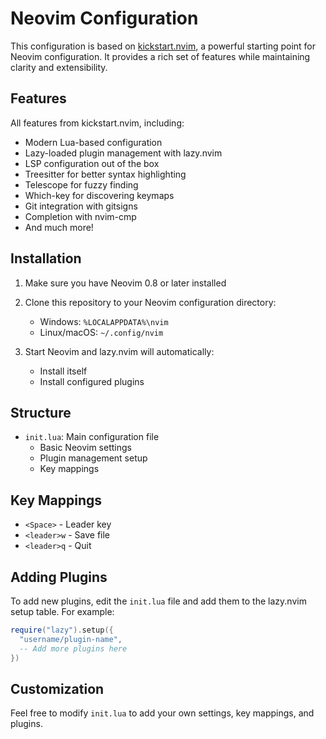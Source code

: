 # Neovim Configuration

This configuration is based on [kickstart.nvim](https://github.com/nvim-lua/kickstart.nvim), a powerful starting point for Neovim configuration. It provides a rich set of features while maintaining clarity and extensibility.

## Features

All features from kickstart.nvim, including:
- Modern Lua-based configuration
- Lazy-loaded plugin management with lazy.nvim
- LSP configuration out of the box
- Treesitter for better syntax highlighting
- Telescope for fuzzy finding
- Which-key for discovering keymaps
- Git integration with gitsigns
- Completion with nvim-cmp
- And much more!

## Installation

1. Make sure you have Neovim 0.8 or later installed
2. Clone this repository to your Neovim configuration directory:
   - Windows: `%LOCALAPPDATA%\nvim`
   - Linux/macOS: `~/.config/nvim`

3. Start Neovim and lazy.nvim will automatically:
   - Install itself
   - Install configured plugins

## Structure

- `init.lua`: Main configuration file
  - Basic Neovim settings
  - Plugin management setup
  - Key mappings

## Key Mappings

- `<Space>` - Leader key
- `<leader>w` - Save file
- `<leader>q` - Quit

## Adding Plugins

To add new plugins, edit the `init.lua` file and add them to the lazy.nvim setup table. For example:

```lua
require("lazy").setup({
  "username/plugin-name",
  -- Add more plugins here
})
```

## Customization

Feel free to modify `init.lua` to add your own settings, key mappings, and plugins.
